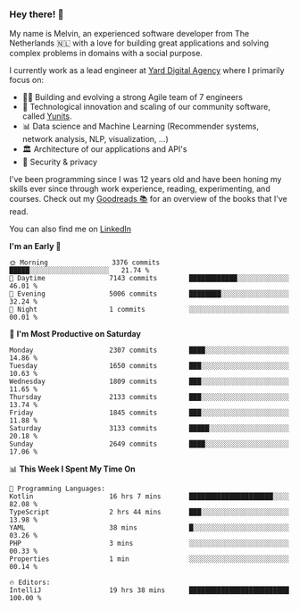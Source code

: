 ### Hey there! 👋

My name is Melvin, an experienced software developer from The Netherlands 🇳🇱 with a love for building great applications and solving complex problems in domains with a social purpose. 

I currently work as a lead engineer at [Yard Digital Agency](https://github.com/yardinternet) where I primarily focus on:

* 👏🏼 Building and evolving a strong Agile team of 7 engineers
* 🚀 Technological innovation and scaling of our community software, called [Yunits](https://www.yunits.com/).
* 📊 Data science and Machine Learning (Recommender systems, network analysis, NLP, visualization, ...)
* 🏛 Architecture of our applications and API's
* 🔐 Security & privacy

I've been programming since I was 12 years old and have been honing my skills ever since through work experience, reading, experimenting, and courses.
Check out my [Goodreads 📚](https://goodreads.com/melvinkoopmans) for an overview of the books that I've read. 

You can also find me on [LinkedIn](https://www.linkedin.com/in/melvinkoopmans)

<!--START_SECTION:waka-->
**I'm an Early 🐤** 

```text
🌞 Morning                3376 commits        █████░░░░░░░░░░░░░░░░░░░░   21.74 % 
🌆 Daytime                7143 commits        ████████████░░░░░░░░░░░░░   46.01 % 
🌃 Evening                5006 commits        ████████░░░░░░░░░░░░░░░░░   32.24 % 
🌙 Night                  1 commits           ░░░░░░░░░░░░░░░░░░░░░░░░░   00.01 % 
```
📅 **I'm Most Productive on Saturday** 

```text
Monday                   2307 commits        ████░░░░░░░░░░░░░░░░░░░░░   14.86 % 
Tuesday                  1650 commits        ███░░░░░░░░░░░░░░░░░░░░░░   10.63 % 
Wednesday                1809 commits        ███░░░░░░░░░░░░░░░░░░░░░░   11.65 % 
Thursday                 2133 commits        ███░░░░░░░░░░░░░░░░░░░░░░   13.74 % 
Friday                   1845 commits        ███░░░░░░░░░░░░░░░░░░░░░░   11.88 % 
Saturday                 3133 commits        █████░░░░░░░░░░░░░░░░░░░░   20.18 % 
Sunday                   2649 commits        ████░░░░░░░░░░░░░░░░░░░░░   17.06 % 
```


📊 **This Week I Spent My Time On** 

```text
💬 Programming Languages: 
Kotlin                   16 hrs 7 mins       █████████████████████░░░░   82.08 % 
TypeScript               2 hrs 44 mins       ███░░░░░░░░░░░░░░░░░░░░░░   13.98 % 
YAML                     38 mins             █░░░░░░░░░░░░░░░░░░░░░░░░   03.26 % 
PHP                      3 mins              ░░░░░░░░░░░░░░░░░░░░░░░░░   00.33 % 
Properties               1 min               ░░░░░░░░░░░░░░░░░░░░░░░░░   00.14 % 

🔥 Editors: 
IntelliJ                 19 hrs 38 mins      █████████████████████████   100.00 % 
```


<!--END_SECTION:waka-->
